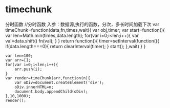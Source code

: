 # timechunk
分时函数
 //分时函数 入参：数据源,执行的函数，分次，多长时间加载下次
    var timeChunk=function(data,fn,times,wait){
        var obj,timer;
        var start=function(){
            var len=Math.min(times,data.length);
            for(var i=0;i<len;i++){
                var val=data.shift()
                fn(val);
            }
        }
        return function(){
            timer=setInterval(function(){
                if(data.length===0){
                    return clearInterval(timer);
                }
                start();
            },wait)
        }
    }


    var len=100;
    var arr=[];
    for(var i=0;i<len;i++){
        arr.push(i);
    }
    var render=timeChunk(arr,function(n){
        var oDiv=document.createElement('div');
        oDiv.innerHTML=n;
        document.body.appendChild(oDiv);
    },10,1000);
    render();
